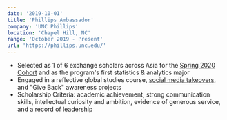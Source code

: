 ```yaml
---
date: '2019-10-01'
title: 'Phillips Ambassador'
company: 'UNC Phillips'
location: 'Chapel Hill, NC'
range: 'October 2019 - Present'
url: 'https://phillips.unc.edu/'
---
```


- Selected as 1 of 6 exchange scholars across Asia for the [Spring 2020 Cohort](https://www.unc.edu/posts/2019/12/12/six-undergraduates-selected-as-phillips-ambassadors-for-study-in-asia/) and as the program's first statistics & analytics major
- Engaged in a reflective global studies course, [social media takeovers](https://www.instagram.com/p/B8wXWZqgbmT/), and "Give Back" awareness projects
- Scholarship Criteria: academic achievement, strong communication skills, intellectual curiosity and ambition, evidence of generous service, and a record of leadership
